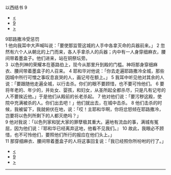 ﻿





 以西结书 9




* [<](bible/EZK08.md)
* [9](bible/EZK.md)
* [>](bible/EZK10.md)



 
9耶路撒冷受惩罚  
1 他向我耳中大声喊叫说：「要使那监管这城的人手中各拿灭命的兵器前来。」 
2 忽然有六个人从朝北的上门而来，各人手拿杀人的兵器；内中有一人身穿细麻衣，腰间带着墨盒子。他们进来，站在铜祭坛旁。  
3  以色列神的荣耀本在基路伯上，现今从那里升到殿的门槛。神将那身穿细麻衣、腰间带着墨盒子的人召来。 
4 耶和华对他说：「你去走遍耶路撒冷全城，那些因城中所行可憎之事叹息哀哭的人，画记号在额上。」 
5 我耳中听见他对其余的人说：「要跟随他走遍全城，以行击杀。你们的眼不要顾惜，也不要可怜他们。 
6 要将年老的、年少的，并处女、婴孩，和妇女，从圣所起全都杀尽，只是凡有记号的人不要挨近他。」于是他们从殿前的长老杀起。 
7 他对他们说：「要污秽这殿，使院中充满被杀的人。你们出去吧！」他们就出去，在城中击杀。 
8 他们击杀的时候，我被留下，我就俯伏在地，说：「哎！主耶和华啊，你将忿怒倾在耶路撒冷，岂要将以色列所剩下的人都灭绝吗？」  
9 他对我说：「以色列家和犹大家的罪孽极其重大。遍地有流血的事，满城有冤屈，因为他们说：『耶和华已经离弃这地，他看不见我们。』 
10 故此，我眼必不顾惜，也不可怜他们，要照他们所行的报应在他们头上。」  
11 那穿细麻衣、腰间带着墨盒子的人将这事回复说：「我已经照你所吩咐的行了。」 
* [<](bible/EZK08.md)
* [9](bible/EZK.md)
* [>](bible/EZK10.md)





---









